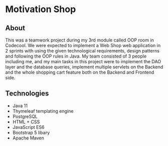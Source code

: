 # Motivation Shop

## About

This was a teamwork project during my 3rd module called OOP room in Codecool. We were expected to implement a Web Shop web application in 2 sprints with using the given technological requirements, design patterns and following the OOP rules in Java. My team consisted of 3 people including me, and my main tasks in this project were to implement the DAO layer and the database queries, implement multiple servlets on the Backend and the whole shopping cart feature both on the Backend and Frontend side.

## Technologies

- Java 11
- Thymeleaf templating engine
- PostgreSQL
- HTML + CSS
- JavaScript ES6
- Bootstrap 5 libary
- Apache Maven


